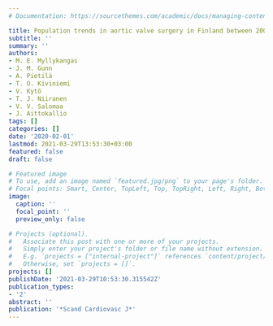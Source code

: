 ```yaml
---
# Documentation: https://sourcethemes.com/academic/docs/managing-content/

title: Population trends in aortic valve surgery in Finland between 2001 and 2016
subtitle: ''
summary: ''
authors:
- M. E. Myllykangas
- J. M. Gunn
- A. Pietilä
- T. O. Kiviniemi
- V. Kytö
- T. J. Niiranen
- V. V. Salomaa
- J. Aittokallio
tags: []
categories: []
date: '2020-02-01'
lastmod: 2021-03-29T13:53:30+03:00
featured: false
draft: false

# Featured image
# To use, add an image named `featured.jpg/png` to your page's folder.
# Focal points: Smart, Center, TopLeft, Top, TopRight, Left, Right, BottomLeft, Bottom, BottomRight.
image:
  caption: ''
  focal_point: ''
  preview_only: false

# Projects (optional).
#   Associate this post with one or more of your projects.
#   Simply enter your project's folder or file name without extension.
#   E.g. `projects = ["internal-project"]` references `content/project/deep-learning/index.md`.
#   Otherwise, set `projects = []`.
projects: []
publishDate: '2021-03-29T10:53:30.315542Z'
publication_types:
- '2'
abstract: ''
publication: '*Scand Cardiovasc J*'
---
```

